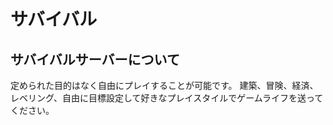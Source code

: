 # サバイバル
## サバイバルサーバーについて
定められた目的はなく自由にプレイすることが可能です。
建築、冒険、経済、レベリング、自由に目標設定して好きなプレイスタイルでゲームライフを送ってください。

